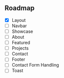 ## Roadmap

- [X] Layout
- [ ] Navbar
- [ ] Showcase
- [ ] About
- [ ] Featured
- [ ] Projects
- [ ] Contact
- [ ] Footer
- [ ] Contact Form Handling
- [ ] Toast
